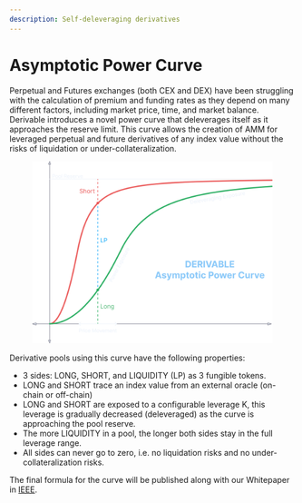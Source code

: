 ```yaml
---
description: Self-deleveraging derivatives
---
```


# Asymptotic Power Curve

Perpetual and Futures exchanges (both CEX and DEX) have been struggling with the calculation of premium and funding rates as they depend on many different factors, including market price, time, and market balance. Derivable introduces a novel power curve that deleverages itself as it approaches the reserve limit. This curve allows the creation of AMM for leveraged perpetual and future derivatives of any index value without the risks of liquidation or under-collateralization.

<figure><img src="../.gitbook/assets/image (9).png" alt=""><figcaption></figcaption></figure>

Derivative pools using this curve have the following properties:

* 3 sides: LONG, SHORT, and LIQUIDITY (LP) as 3 fungible tokens.
* LONG and SHORT trace an index value from an external oracle (on-chain or off-chain)
* LONG and SHORT are exposed to a configurable leverage K, this leverage is gradually decreased (deleveraged) as the curve is approaching the pool reserve.
* The more LIQUIDITY in a pool, the longer both sides stay in the full leverage range.&#x20;
* All sides can never go to zero, i.e. no liquidation risks and no under-collateralization risks.

The final formula for the curve will be published along with our Whitepaper in [IEEE](https://www.ieee.org).
